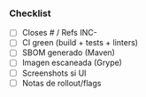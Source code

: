 ### Checklist

- [ ] Closes #<issue> / Refs INC-<id>
- [ ] CI green (build + tests + linters)
- [ ] SBOM generado (Maven)
- [ ] Imagen escaneada (Grype)
- [ ] Screenshots si UI
- [ ] Notas de rollout/flags
